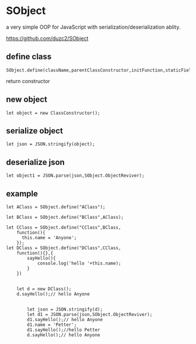 # SObject
a very simple OOP for JavaScript with serialization/deserialization ablity.

https://github.com/duzc2/SObject

## define class
```
SObject.define(className,parentClassConstructor,initFunction,staticFieldOrMethod);
```
return constructor
## new object
```
let object = new ClassConstructor();
```
## serialize object
```
let json = JSON.stringify(object);
```
## deserialize json
```
let object1 = JSON.parse(json,SObject.ObjectReviver);
```
## example
```
let AClass = SObject.define("AClass");

let BClass = SObject.define("BClass",AClass);

let CClass = SObject.define("CClass",BClass,
    function(){
      this.name = 'Anyone';
    });
let DClass = SObject.define("DClass",CClass,
    function(){},{
        sayHello(){
            console.log('hello '+this.name);
        }
    })


    let d = new DClass();
    d.sayHello();// hello Anyone


        let json = JSON.stringify(d);
        let d1 = JSON.parse(json,SObject.ObjectReviver);
        d1.sayHello();// hello Anyone
        d1.name = 'Petter';
        d1.sayHello();//hello Petter
        d.sayHello();// hello Anyone

```